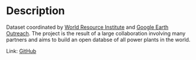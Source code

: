 # Description

Dataset coordinated by [World Resource Institute](https://www.wri.org/) and [Google Earth Outreach](https://www.google.com/earth/outreach/index.html). The project is the result of a large collaboration involving many partners and aims to build an open databse of all power plants in the world.

Link: [GitHub](https://github.com/wri/global-power-plant-database/)